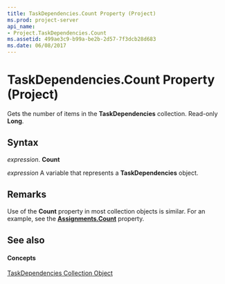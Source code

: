 ```yaml
---
title: TaskDependencies.Count Property (Project)
ms.prod: project-server
api_name:
- Project.TaskDependencies.Count
ms.assetid: 499ae3c9-b99a-be2b-2d57-7f3dcb28d683
ms.date: 06/08/2017
---
```



# TaskDependencies.Count Property (Project)

Gets the number of items in the  **TaskDependencies** collection. Read-only **Long**.


## Syntax

 _expression_. **Count**

 _expression_ A variable that represents a **TaskDependencies** object.


## Remarks

Use of the  **Count** property in most collection objects is similar. For an example, see the **[Assignments.Count](Project.Assignments.Count.md)** property.


## See also


#### Concepts


[TaskDependencies Collection Object](Project.taskdependencies.md)
